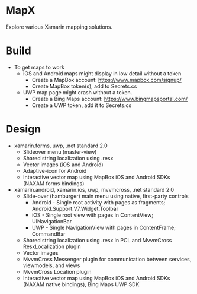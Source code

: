 # MapX
Explore various Xamarin mapping solutions.
# Build
* To get maps to work
  * iOS and Android maps might display in low detail without a token
    * Create a MapBox account: https://www.mapbox.com/signup/
    * Create MapBox token(s), add to Secrets.cs
  * UWP map page might crash without a token.
    * Create a Bing Maps account: https://www.bingmapsportal.com/
    * Create a UWP token, add it to Secrets.cs
# Design
* xamarin.forms, uwp, .net standard 2.0
  * Slideover menu (master-view)
  * Shared string localization using .resx
  * Vector images (iOS and Android)
  * Adaptive-icon for Android
  * Interactive vector map using MapBox iOS and Android SDKs (NAXAM forms bindings)
* xamarin.android, xamarin.ios, uwp, mvvmcross, .net standard 2.0
  * Slide-over (hamburger) main menu using native, first-party controls
    * Android - Single root activity with pages as fragments; Android.Support.V7.Widget.Toolbar
    * iOS - Single root view with pages in ContentView; UINavigationBar
    * UWP - Single NavigationView with pages in ContentFrame; CommandBar
  * Shared string localization using .resx in PCL and MvvmCross ResxLocalization plugin
  * Vector images
  * MvvmCross Messenger plugin for communication between services, viewmodels, and views
  * MvvmCross Location plugin
  * Interactive vector map using MapBox iOS and Android SDKs (NAXAM native bindings), Bing Maps UWP SDK
